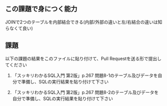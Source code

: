 ## この課題で身につく能力

JOINで2つのテーブルを内部結合できる(内部/外部の違いと左/右結合の違いは知らなくて良い)

## 課題

以下の課題の結果をこのファイルに貼り付けて、Pull Requestを送る形で提出してください

1. 「スッキリわかるSQL入門 第2版」p.267 問題8-1のテーブル及びデータを自分で準備し、SQLの実行結果を貼り付けて下さい

2. 「スッキリわかるSQL入門 第2版」p.267 問題8-2のテーブル及びデータを自分で準備し、SQLの実行結果を貼り付けて下さい

